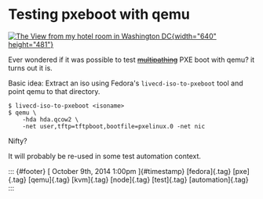 Testing pxeboot with qemu
=========================

[![The View from my hotel room in Washington
DC](https://farm1.staticflickr.com/101/298474514_18467ad7ab_z.jpg){width="640"
height="481"}](https://www.flickr.com/photos/major_clanger/298474514 "The View from my hotel room in Washington DC by Major Clanger, on Flickr")

Ever wondered if it was possible to test
[~~multipathing~~](http://dummdida.tumblr.com/post/98799178310/testing-multipath-with-qemu)
PXE boot with qemu? it turns out it is.

Basic idea: Extract an iso using Fedora's `livecd-iso-to-pxeboot` tool
and point qemu to that directory.

    $ livecd-iso-to-pxeboot <isoname>
    $ qemu \
        -hda hda.qcow2 \
        -net user,tftp=tftpboot,bootfile=pxelinux.0 -net nic

Nifty?

It will probably be re-used in some test automation context.

::: {#footer}
[ October 9th, 2014 1:00pm ]{#timestamp} [fedora]{.tag} [pxe]{.tag}
[qemu]{.tag} [kvm]{.tag} [node]{.tag} [test]{.tag} [automation]{.tag}
:::
